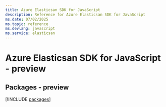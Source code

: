 ```yaml
---
title: Azure Elasticsan SDK for JavaScript
description: Reference for Azure Elasticsan SDK for JavaScript
ms.date: 07/02/2025
ms.topic: reference
ms.devlang: javascript
ms.service: elasticsan
---
```

# Azure Elasticsan SDK for JavaScript - preview
## Packages - preview
[!INCLUDE [packages](elasticsan-index.md)]